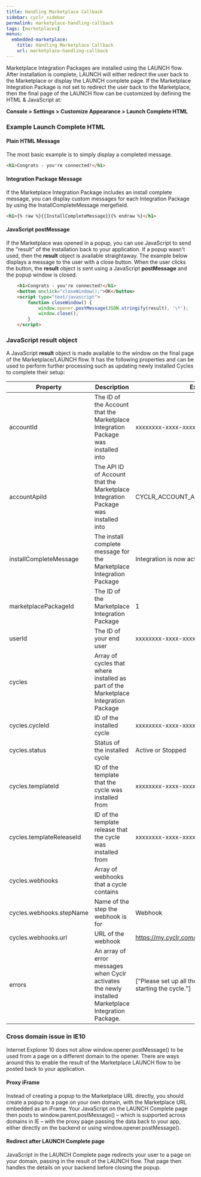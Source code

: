 ```yaml
---
title: Handling Marketplace Callback
sidebar: cyclr_sidebar
permalink: marketplace-handling-callback
tags: [marketplaces]
menus:
  embedded-marketplace:
    title: Handling Marketplace Callback
    url: marketplace-handling-callback
---
```


Marketplace Integration Packages are installed using the LAUNCH flow.  After installation is complete, LAUNCH will either redirect the user back to the Marketplace or display the LAUNCH complete page. If the Marketplace Integration Package is not set to redirect the user back to the Marketplace, then the final page of the LAUNCH flow can be customized by defining the HTML &amp; JavaScript at:

**Console > Settings > Customize Appearance > Launch Complete HTML**

### Example Launch Complete HTML

#### Plain HTML Message

The most basic example is to simply display a completed message.

````html
<h1>Congrats - you're connected!</h1>
````

#### Integration Package Message

If the Marketplace Integration Package includes an install complete message, you can display custom messages for each Integration Package by using the InstallCompleteMessage mergefield.

````html
<h1>{% raw %}{{InstallCompleteMessage}}{% endraw %}</h1>
````

#### JavaScript postMessage

If the Marketplace was opened in a popup, you can use JavaScript to send the "result" of the installation back to your application.  If a popup wasn't used, then the **result** object is available straightaway.  The example below displays a message to the user with a close button.  When the user clicks the button, the **result** object is sent using a JavaScript **postMessage** and the popup window is closed.

```html
    <h1>Congrats - you're connected!</h1>
    <button onclick="closeWindow();">OK</button>
    <script type="text/javascript"> 
        function closeWindow() {
            window.opener.postMessage(JSON.stringify(result), '\*');
            window.close(); 
        }
    </script>
```

### JavaScript result object

A JavaScript **result** object is made available to the window on the final page of the Marketplace/LAUNCH flow.  It has the following properties and can be used to perform further processing such as updating newly installed Cycles to complete their setup:

| Property | Description | Example |
| --- | --- | --- |
| accountId | The ID of the Account that the Marketplace Integration Package was installed into | xxxxxxxx-xxxx-xxxx-xxxx-xxxxxxxxxxxx |
| accountApiId | The API ID of Account that the Marketplace Integration Package was installed into | CYCLR_ACCOUNT_API_ID |
| installCompleteMessage | The install complete message for the Marketplace Integration Package | Integration is now active |
| marketplacePackageId | The ID of the Marketplace Integration Package | 1 |
| userId | The ID of your end user | xxxxxxxx-xxxx-xxxx-xxxx-xxxxxxxxxxxx |
| cycles | Array of cycles that where installed as part of the Marketplace Integration Package |  |
| cycles.cycleId | ID of the installed cycle | xxxxxxxx-xxxx-xxxx-xxxx-xxxxxxxxxxxx |
| cycles.status | Status of the installed cycle | Active or Stopped |
| cycles.templateId | ID of the template that the cycle was installed from | xxxxxxxx-xxxx-xxxx-xxxx-xxxxxxxxxxxx |
| cycles.templateReleaseId | ID of the template release that the cycle was installed from | xxxxxxxx-xxxx-xxxx-xxxx-xxxxxxxxxxxx |
| cycles.webhooks | Array of webhooks that a cycle contains |  |
| cycles.webhooks.stepName | Name of the step the webhook is for | Webhook |
| cycles.webhooks.url | URL of the webhook | https://my.cyclr.com/api/webhook/abcdefg123 |
| errors | An array of error messages when Cyclr activates the newly installed Marketplace Integration Package. | ["Please set up all the steps correctly before starting the cycle."] |

### Cross domain issue in IE10

Internet Explorer 10 does not allow window.opener.postMessage() to be used from a page on a different domain to the opener. There are ways around this to enable the result of the Marketplace LAUNCH flow to be posted back to your application.

#### Proxy iFrame

Instead of creating a popup to the Marketplace URL directly, you should create a popup to a page on your own domain, with the Marketplace URL embedded as an iFrame. Your JavaScript on the LAUNCH Complete page then posts to window.parent.postMessage() – which is supported across domains in IE – with the proxy page passing the data back to your app, either directly on the backend or using window.opener.postMessage().

#### Redirect after LAUNCH Complete page

JavaScript in the LAUNCH Complete page redirects your user to a page on your domain, passing in the result of the LAUNCH flow. That page then handles the details on your backend before closing the popup.
